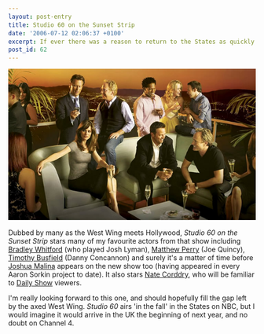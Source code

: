 ```yaml
---
layout: post-entry
title: Studio 60 on the Sunset Strip
date: '2006-07-12 02:06:37 +0100'
excerpt: If ever there was a reason to return to the States as quickly as possible, it would be to see the new Aaron Sorkin drama series 'Studio 60 on the Sunset Strip'.
post_id: 62
---
```

![The cast of Studio 60 on the Sunset Strip](/assets/2006/07/studio_60_on_the_sunset_strip.jpg)

Dubbed by many as the West Wing meets Hollywood, <cite>Studio 60 on the Sunset Strip</cite> stars many of my favourite actors from that show including [Bradley Whitford][1] (who played Josh Lyman), [Matthew Perry][2] (Joe Quincy), [Timothy Busfield][3] (Danny Concannon) and surely it's a matter of time before [Joshua Malina][4] appears on the new show too (having appeared in every Aaron Sorkin project to date). It also stars [Nate Corddry][5], who will be familiar to [Daily Show][6] viewers.

I'm really looking forward to this one, and should hopefully fill the gap left by the axed West Wing. <cite>Studio 60</cite> airs 'in the fall' in the States on NBC, but I would imagine it would arrive in the UK the beginning of next year, and no doubt on Channel 4.

[1]: http://www.imdb.com/name/nm0925966/
[2]: http://www.imdb.com/name/nm0001612
[3]: http://www.imdb.com/name/nm0124079/
[4]: http://www.imdb.com/name/nm0539651/
[5]: http://www.imdb.com/name/nm1682319/
[6]: http://www.comedycentral.com/shows/the_daily_show/